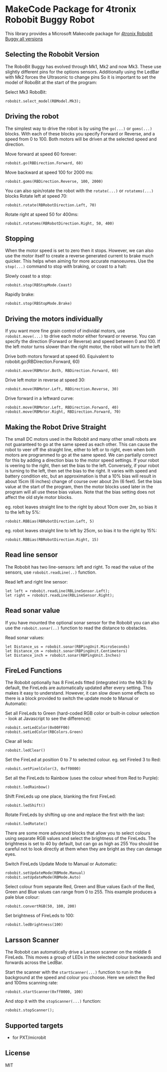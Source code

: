 # MakeCode Package for 4tronix Robobit Buggy Robot

This library provides a Microsoft Makecode package for [4tronix Robobit Buggy all versions](https://4tronix.co.uk/robobit)

## Selecting the Robobit Version
The RoboBit Buggy has evolved through Mk1, Mk2 and now Mk3. These use slightly different pins for the options sensors.
Additionally using the LedBar with Mk2 forces the Ultrasonic to change pins
So it is important to set the model of  RoboBit at the start of the program:

Select Mk3 RoboBit:

```block
robobit.select_model(RBModel.Mk3);
```   

## Driving the robot    
The simplest way to drive the robot is by using the `go(...)` or `goms(...)` blocks.
With each of these blocks you specify Forward or Reverse, and a speed from 0 to 100.
Both motors will be driven at the selected speed and direction.

Move forward at speed 60 forever:

```block
robobit.go(RBDirection.Forward, 60)
```

Move backward at speed 100 for 2000 ms:

```block
robobit.goms(RBDirection.Reverse, 100, 2000)
```

You can also spin/rotate the robot with the `rotate(...)` or `rotatems(...)` blocks
Rotate left at speed 70:

```block
robobit.rotate(RBRobotDirection.Left, 70)
```

Rotate right at speed 50 for 400ms:

```block
robobit.rotatems(RBRobotDirection.Right, 50, 400)
```   

## Stopping
When the motor speed is set to zero then it stops. However, we can also use the motor itself to create a reverse generated current to brake much quicker.
This helps when aiming for more accurate manoeuvres. Use the `stop(...)` command to stop with braking, or coast to a halt:

Slowly coast to a stop:

```block
robobit.stop(RBStopMode.Coast)
```

Rapidly brake:

```block
robobit.stop(RBStopMode.Brake)
```

## Driving the motors individually

If you want more fine grain control of individal motors, use `robobit.move(...)` to drive each motor either forward or reverse.
You can specify the direction (Forward or Reverse) and speed between 0 and 100.
If the left motor turns slower than the right motor, the robot will turn to the left


Drive both motors forward at speed 60. Equivalent to robobit.go(RBDirection.Forward, 60)
```block
robobit.move(RBMotor.Both, RBDirection.Forward, 60)
```

Drive left motor in reverse at speed 30:

```block
robobit.move(RBMotor.Left, RBDirection.Reverse, 30)
```

Drive forward in a leftward curve:

```blocks
robobit.move(RBMotor.Left, RBDirection.Forward, 40)
robobit.move(RBMotor.Right, RBDirection.Forward, 70)
```

## Making the Robot Drive Straight

The small DC motors used in the Robobit and many other small robots are not guaranteed to go at the same speed as each other.
This can cause the robot to veer off the straight line, either to left or to right, even when both motors are programmed to go
at the same speed.
We can partially correct for this by adding a direction bias to the motor speed settings.
If your robot is veering to the right, then set the bias to the left.
Conversely, if your robot is turning to the left, then set the bias to the right.
It varies with speed and battery condition etc, but an approximation is that a 10% bias will result in about 15cm (6 inches)
change of course over about 2m (6 feet).
Set the bias value at the start of the program, then the motor blocks used later in the program will all use these bias values.
Note that the bias setting does not affect the old style motor blocks.

eg. robot leaves straight line to the right by about 10cm over 2m, so bias it to the left by 5%:

```block
robobit.RBBias(RBRobotDirection.Left, 5)
```

eg. robot leaves straight line to left by 25cm, so bias it to the right by 15%:

```block
robobit.RBBias(RBRobotDirection.Right, 15)
```

## Read line sensor

The Robobit has two line-sensors: left and right. To read the value of the
sensors, use `robobit.readLine(..)` function.

Read left and right line sensor:

```blocks
let left = robobit.readLine(RBLineSensor.Left);
let right = robobit.readLine(RBLineSensor.Right);
```

## Read sonar value

If you have mounted the optional sonar sensor for the Robobit you can
also use the `robobit.sonar(..)` function to read the distance to obstacles.

Read sonar values:

```blocks
let Distance_us = robobit.sonar(RBPingUnit.MicroSeconds)
let Distance_cm = robobit.sonar(RBPingUnit.Centimeters)
let Distance_inch = robobit.sonar(RBPingUnit.Inches)
```

## FireLed Functions

The Robobit optionally has 8 FireLeds fitted (integrated into the Mk3)
By default, the FireLeds are automatically updated after every setting. This makes it easy to understand.
However, it can slow down some effects so there is a block provided to switch the update mode to
Manual or Automatic:

Set all FireLeds to Green (hard-coded RGB color or built-in colour selection - look at Javascript to see the difference):

```blocks
robobit.setLedColor(0x00FF00)
robobit.setLedColor(RBColors.Green)
```

Clear all leds:

```block
robobit.ledClear()
```

Set the FireLed at position 0 to 7 to selected colour. eg. set Fireled 3 to Red:

```block
robobit.setPixelColor(3, 0xff0000)
```

Set all the FireLeds to Rainbow (uses the colour wheel from Red to Purple):

```block
robobit.ledRainbow()
```

Shift FireLeds up one place, blanking the first FireLed:

```block
robobit.ledShift()
```

Rotate FireLeds by shifting up one and replace the first with the last:

```block
robobit.ledRotate()
```

There are some more advanced blocks that allow you to select colours using separate RGB values
and select the brightness of the FireLeds.
The brightness is set to 40 by default, but can go as high as 255
You should be careful not to look directly at them when they are bright as they can damage eyes.

Switch FireLeds Update Mode to Manual or Automatic:

```blocks
robobit.setUpdateMode(RBMode.Manual)
robobit.setUpdateMode(RBMode.Auto)
```

Select colour from separate Red, Green and Blue values
Each of the Red, Green and Blue values can range from 0 to 255.
This example produces a pale blue colour:

```block
robobit.convertRGB(50, 100, 200)
```

Set brightness of FireLeds to 100:

```block
robobit.ledBrightness(100)
```

## Larsson Scanner
The Robobit can automatically drive a Larsson scanner on the middle 6 FireLeds.
This moves a group of LEDs in the selected colour backwards and forwards across the LedBar.

Start the scanner with the `startScanner(...)` function to run in the background at the speed and colour you choose. Here we select the Red and 100ms scanning rate:

```block
robobit.startScanner(0xff0000, 100)
```

And stop it with the `stopScanner(...)` function:

```block
robobit.stopScanner();
```

## Supported targets

* for PXT/microbit

## License

MIT

